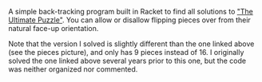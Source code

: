 A simple back-tracking program built in Racket to find all solutions to ["The Ultimate Puzzle"](https://theultimatepuzzle.com/).
You can allow or disallow flipping pieces over from their natural face-up orientation.

Note that the version I solved is slightly different than the one linked above (see the pieces picture), and only has 9 pieces instead of 16.
I originally solved the one linked above several years prior to this one, but the code was neither organized nor commented.
